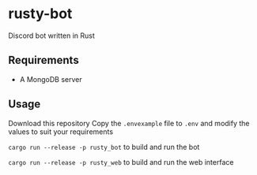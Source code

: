 # rusty-bot
Discord bot written in Rust


## Requirements
* A MongoDB server

## Usage
Download this repository
Copy the `.envexample` file to `.env` and modify the values to suit your requirements

`cargo run --release -p rusty_bot` to build and run the bot

`cargo run --release -p rusty_web` to build and run the web interface